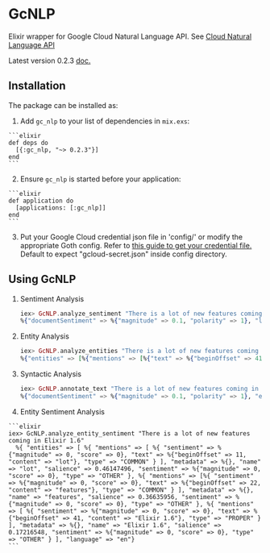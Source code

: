 # GcNLP

Elixir wrapper for Google Cloud Natural Language API. See [Cloud Natural Language API](https://cloud.google.com/natural-language/)

Latest version 0.2.3 [doc.](https://hexdocs.pm/gc_nlp/0.2.3)

## Installation

The package can be installed as:

  1. Add `gc_nlp` to your list of dependencies in `mix.exs`:

    ```elixir
    def deps do
      [{:gc_nlp, "~> 0.2.3"}]
    end
    ```

  2. Ensure `gc_nlp` is started before your application:

    ```elixir
    def application do
      [applications: [:gc_nlp]]
    end
    ```

  3. Put your Google Cloud credential json file in 'config/' or modify the appropriate Goth config. Refer to [this guide to get your credential file.](https://cloud.google.com/natural-language/docs/common/auth) Default to expect "gcloud-secret.json" inside config directory.

## Using GcNLP

1. Sentiment Analysis

	```elixir
	iex> GcNLP.analyze_sentiment "There is a lot of new features coming in Elixir 1.4"
	%{"documentSentiment" => %{"magnitude" => 0.1, "polarity" => 1}, "language" => "en"}

	```

2. Entity Analysis

	```elixir
	iex> GcNLP.analyze_entities "There is a lot of new features coming in Elixir 1.4"
    %{"entities" => [%{"mentions" => [%{"text" => %{"beginOffset" => 41, "content" => "Elixir 1.4"}}], "metadata" => %{}, "name" => "Elixir 1.4", "salience" => 0.16144496, "type" => "OTHER"}], "language" => "en"}
	```

3. Syntactic Analysis

	```elixir
	iex> GcNLP.annotate_text "There is a lot of new features coming in Elixir 1.4"
    %{"documentSentiment" => %{"magnitude" => 0.1, "polarity" => 1}, "entities" => [%{"mentions" => [%{"text" => %{"beginOffset" => 41, "content" => "Elixir 1.4"}}], "metadata" => %{}, "name" => "Elixir 1.4", "salience" => 0.16144496, "type" => "OTHER"}], "language" => "en", "sentences" => [%{"text" => %{"beginOffset" => 0, "content" => "There is a lot of new features coming in Elixir 1.4"}}], "tokens" => [%{"dependencyEdge" => %{"headTokenIndex" => 1, "label" => "EXPL"}, "lemma" => "There", "partOfSpeech" => %{"tag" => "DET"}, "text" => %{"beginOffset" => 0, "content" => "There"}}, %{"dependencyEdge" => %{"headTokenIndex" => 1, "label" => "ROOT"}, "lemma" => "be", "partOfSpeech" => %{"tag" => "VERB"}, "text" => %{"beginOffset" => 6, "content" => "is"}}, ...}
	```

  4. Entity Sentiment Analysis

  	```elixir
    iex> GcNLP.analyze_entity_sentiment "There is a lot of new features coming in Elixir 1.6"
      %{ "entities" => [ %{ "mentions" => [ %{ "sentiment" => %{"magnitude" => 0, "score" => 0}, "text" => %{"beginOffset" => 11, "content" => "lot"}, "type" => "COMMON" } ], "metadata" => %{}, "name" => "lot", "salience" => 0.46147496, "sentiment" => %{"magnitude" => 0, "score" => 0}, "type" => "OTHER" }, %{ "mentions" => [%{ "sentiment" => %{"magnitude" => 0, "score" => 0}, "text" => %{"beginOffset" => 22, "content" => "features"}, "type" => "COMMON" } ], "metadata" => %{}, "name" => "features", "salience" => 0.36635956, "sentiment" => %{"magnitude" => 0, "score" => 0}, "type" => "OTHER" }, %{ "mentions" => [ %{ "sentiment" => %{"magnitude" => 0, "score" => 0}, "text" => %{"beginOffset" => 41, "content" => "Elixir 1.6"}, "type" => "PROPER" } ], "metadata" => %{}, "name" => "Elixir 1.6", "salience" => 0.17216548, "sentiment" => %{"magnitude" => 0, "score" => 0}, "type" => "OTHER" } ], "language" => "en"}
  	```
